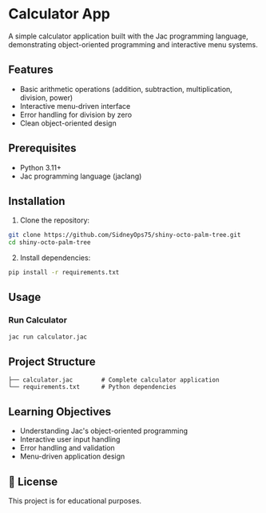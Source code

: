 # Calculator App

A simple calculator application built with the Jac programming language, demonstrating object-oriented programming and interactive menu systems.

##  Features

- Basic arithmetic operations (addition, subtraction, multiplication, division, power)
- Interactive menu-driven interface
- Error handling for division by zero
- Clean object-oriented design

##  Prerequisites

- Python 3.11+
- Jac programming language (jaclang)

##  Installation

1. Clone the repository:
```bash
git clone https://github.com/SidneyOps75/shiny-octo-palm-tree.git
cd shiny-octo-palm-tree
```

2. Install dependencies:
```bash
pip install -r requirements.txt
```

##  Usage

### Run Calculator
```bash
jac run calculator.jac
```

##  Project Structure

```
├── calculator.jac        # Complete calculator application
└── requirements.txt      # Python dependencies
```

##  Learning Objectives

- Understanding Jac's object-oriented programming
- Interactive user input handling
- Error handling and validation
- Menu-driven application design

## 📄 License

This project is for educational purposes.
